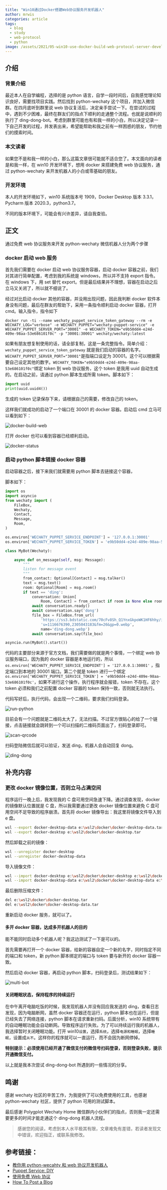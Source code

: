 ```yaml
---
title: "Win10通过Docker搭建Web协议服务开发机器人"
author: mrwis
categories: article
tags:
  - blog
  - study
  - web-protocol
  - python
image: /assets/2021/05-win10-use-docker-build-web-protocol-server-develop-bot/ding-dong.webp
---
```


## 介绍

### 背景介绍

最近本人在自学编程，选择的是 python 语言，自学一段时间后，自我感觉理论知识良好，需要找项目实践。然后找到 python-wechaty 这个项目，并加入微信群。在四月底听到群里说 web 协议复活后，决定亲手尝试一下。在尝试的过程中，遇到不少困难，最终在群友们的指点下顺利的走通整个流程。也就是说顺利的执行了 ding-dong-bot。考虑到群里可能也有和我一样的小白，所以决定记录一下自己开发的过程，并发表出来，希望能帮助和我之前有一样困惑的朋友，节约他们的摸索时间。

### 本文读者

如果您不是和我一样的小白，那么这篇文章很可能就不适合您了。本文面向的读者是和我一样，在 win10 开发环境下，想用 docker 来搭建免费 web 协议服务，通过 python-wechaty 来开发机器人的小白或零基础的朋友。

### 开发环境

本人的开发环境如下，win10 系统版本号 1909，Docker Desktop 版本 3.3.1，Pycharm 版本 2020.3，python3.7。

不同的版本环境下，可能会有兴许差异，请自我查验。

## 正文

通过免费 web 协议服务来开发 python-wechaty 微信机器人分为两个步骤

### docker 启动 web 服务

首先我们需要在 docker 启动 web 协议服务容器，启动 docker 容器之前，我们对其进行简单配置，考虑到我的系统是 windows，所以并不支持 export 指令。在 windows 下，用 set 替代 export。但是最后结果并不理想，容器在启动之后立马又关闭了，所以就不细说了。

经过对比启动 docker 其他的容器，并没用出现问题，因此我判断 docker 软件本身没有问题，最后在群友的帮助下，采用一条指令顺利启动 docker 容器，打开 cmd。输入指令，指令如下

`docker run -ti --name wechaty_puppet_service_token_gateway --rm -e WECHATY_LOG="verbose" -e WECHATY_PUPPET="wechaty-puppet-service" -e WECHATY_PUPPET_SERVER_PORT="30001" -e WECHATY_TOKEN="e9b50dd4-e24d-409e-98aa-53e686101f0c" -p "30001:30001" wechaty/wechaty:latest`

如果有朋友想复制使用的话，请全部复制，这是一条完整指令。简单介绍：`wechaty_puppet_service_token_gateway` 就是我们启动的容器的名字。`WECHATY_PUPPET_SERVER_PORT="30001"`是指端口设定为 30001。这个可以根据需要自己设定其他的数字。`WECHATY_TOKEN="e9b50dd4-e24d-409e-98aa-53e686101f0c"`绑定 token 到 web 协议服务，这个 token 是我用 uuid 自动生成的。在启动之前，请通过 python 脚本生成所需 token。脚本如下：

```python
import uuid
print(uuid.uuid4())
```

生成的 token 记录保存下来，请根据自己的需要，修改自己的 token。

这样我们就成功的启动了一个端口在 30001 的 docker 容器。启动后 cmd 立马可以看到如下：

![docker-build-web](/assets/2021/05-win10-use-docker-build-web-protocol-server-develop-bot/docker-build-web.webp)

打开 docker 也可以看到容器已经顺利启动。

![docker-status](/assets/2021/05-win10-use-docker-build-web-protocol-server-develop-bot/docker-status.webp)

### 启动 python 脚本链接 docker 容器

启动容器之后，接下来我们就需要用 python 脚本去链接这个容器，

脚本如下：

```python
import os
import asyncio
from wechaty import (
    FileBox,
    Wechaty,
    Contact,
    Message,
    Room,
)

os.environ['WECHATY_PUPPET_SERVICE_ENDPOINT'] = '127.0.0.1:30001'
os.environ['WECHATY_PUPPET_SERVICE_TOKEN'] = 'e9b50dd4-e24d-409e-98aa-53e686101f0c'

class MyBot(Wechaty):

    async def on_message(self, msg: Message):
        """
        listen for message event
        """
        from_contact: Optional[Contact] = msg.talker()
        text = msg.text()
        room: Optional[Room] = msg.room()
        if text == 'ding':
            conversation: Union[
                Room, Contact] = from_contact if room is None else room
            await conversation.ready()
            await conversation.say('dong')
            file_box = FileBox.from_url(
                'https://ss3.bdstatic.com/70cFv8Sh_Q1YnxGkpoWK1HF6hhy/it/'
                'u=1116676390,2305043183&fm=26&gp=0.webp',
                name='ding-dong.webp')
            await conversation.say(file_box)

asyncio.run(MyBot().start())
```

代码的主要部分来源于官方文档，我们需要做的就是两个事情，一个绑定 web 协议服务端口，因为我的 docker 容器是本地运行的，所以`os.environ['WECHATY_PUPPET_SERVICE_ENDPOINT'] = '127.0.0.1:30001'` ，指定端口到本地的 30001 端口。第二个就是 token 进行一个绑定`os.environ['WECHATY_PUPPET_SERVICE_TOKEN'] = 'e9b50dd4-e24d-409e-98aa-53e686101f0c'`，如果不进行这个操作，执行程序就会报错，token 不存在。这个 token 必须和我们之前配置 docker 容器的 token 保持一致，否则就无法执行。

代码写好后，执行代码，会出现一个二维码，要求我们扫码登录。

![run-python](/assets/2021/05-win10-use-docker-build-web-protocol-server-develop-bot/run-python.webp)

目前会有一个问题就是二维码太大了，无法扫描。不过官方很贴心的给了一个链接，点击链接就会跳转到一个可以扫描的二维码页面出了，扫码登录即可。

![scan-qrcode](/assets/2021/05-win10-use-docker-build-web-protocol-server-develop-bot/scan-qrcode.webp)

扫码登陆微信后就可以验证，发送 ding，机器人会自动回复 dong。

![ding-dong](/assets/2021/05-win10-use-docker-build-web-protocol-server-develop-bot/ding-dong.webp)

## 补充内容

### 更改 docker 镜像位置，否则立马占满空间

程序运行一晚上后，我发现我的 C 盘可用空间急速下降。通过调查发现，docker 的镜像默认位置就是 C 盘，所以我需要通过更改 docker 镜像位置来避免 C 盘可用空间不足导致的程序崩溃。首先将 docker 镜像导出：我这里将镜像文件导入到 e 盘。

```bash
wsl --export docker-desktop-data e:\wsl2\docker\docker-desktop-data.tar
wsl --export docker-desktop e:\wsl2\docker\docker-desktop.tar
```

然后卸载之前的镜像：

```bash
wsl --unregister docker-desktop
wsl --unregister docker-desktop-data
```

导入镜像文件：

```bash
wsl --import docker-desktop e:\wsl2\docker\docker-desktop e:\wsl2\docker\docker-desktop.tar --version 2
wsl --import docker-desktop-data e:\wsl2\docker\docker-desktop-data e:\wsl2\docker\docker-desktop-data.tar --version 2
```

最后删除压缩文件：

```bash
del e:\wsl2\docker\docker-desktop.tar
del e:\wsl2\docker\docker-desktop-data.tar
```

重新启动 docker 服务，就可以了。

#### 多开 docker 容器，达成多开机器人的目的

能不能同时启动多个机器人呢？我这边测试了一下是可以的。

首先需要再打开一个 docker 容器，给新的容器自定一个新的名字，同时指定不同的端口和 token，新 python 脚本绑定的端口与 token 要与新开的 docker 容器一致。

然后启动 docker 容器，再启动 python 脚本，扫码登录后，测试结果如下：

![multi-bot](/assets/2021/05-win10-use-docker-build-web-protocol-server-develop-bot/multi-bot.webp)

#### 关闭睡眠状态，保持程序的持续运行

在中午离开电脑吃饭的时候，我发现机器人并没有回应我发送的 ding，查看日志发现，因为电脑断网，虽然 docker 容器还在运行，python 脚本也在运行，但是已经失去了网络连接，python 脚本在请求重新扫码。后面分析，win10 系统带有的自动睡眠功能会自动断网。导致程序运行失败。为了可以持续运行我的机器人，我选择暂时关闭睡眠功能。打开 win10`设置`，选择`系统`，选择`电源和睡眠`，选择`睡眠`，设置成`从不`。这样你的程序就可以一直运行，而不会因为断网停掉。

**特别提示：必须使用已经开通了微信支付的微信号扫码登录，否则登录失败，提示开通微信支付。**

以上就是我本次尝试 ding-dong-bot 所遇到的一些情况的分享。

## 鸣谢

感谢 wechaty 社区的辛苦工作，为我提供了可以免费使用的工具，也感谢 python-wechaty 社区，提供了 python 可用的测试脚本。

最后感谢 Polygplot Wechaty Home 微信群内小伙伴们的指点，否则我一定还需要更多的时间才能走通这个 ding-dong 机器人流程。

> 感谢您的阅读，考虑到本人水平极其有限，文章难免有差错，若读者发现文中错误，欢迎指正，或联系我修改。

## 参考链接：

- [教你用 python-wecahty 和 web 协议开发机器人](https://wechaty.js.org/2021/04/17/python-wechaty-use-web/)
- [Puppet Service: DIY](https://wechaty.js.org/docs/puppet-services/diy)
- [使用免费 Web 协议](https://python-wechaty.readthedocs.io/zh_CN/latest/introduction/use-web-protocol/)
- [How To Post a Blog](https://github.com/wechaty/wechaty.js.org)
